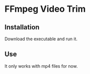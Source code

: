 
# FFmpeg Video Trim

## Installation

Download the executable and run it.

## Use

It only works with mp4 files for now.
